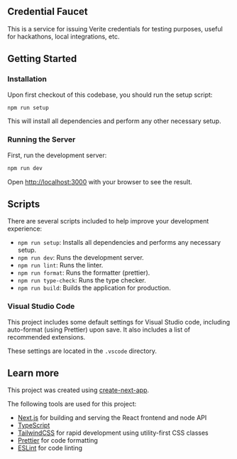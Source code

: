 ## Credential Faucet

This is a service for issuing Verite credentials for testing purposes, useful for hackathons, local integrations, etc.

## Getting Started

### Installation

Upon first checkout of this codebase, you should run the setup script:

```bash
npm run setup
```

This will install all dependencies and perform any other necessary setup.

### Running the Server

First, run the development server:

```bash
npm run dev
```

Open [http://localhost:3000](http://localhost:3000) with your browser to see the result.

## Scripts

There are several scripts included to help improve your development experience:

- `npm run setup`: Installs all dependencies and performs any necessary setup.
- `npm run dev`: Runs the development server.
- `npm run lint`: Runs the linter.
- `npm run format`: Runs the formatter (prettier).
- `npm run type-check`: Runs the type checker.
- `npm run build`: Builds the application for production.

### Visual Studio Code

This project includes some default settings for Visual Studio code, including auto-format (using Prettier) upon save. It also includes a list of recommended extensions.

These settings are located in the `.vscode` directory.

## Learn more

This project was created using [create-next-app](https://nextjs.org/docs/api-reference/create-next-app).

The following tools are used for this project:

- [Next.js](https://nextjs.org) for building and serving the React frontend and node API
- [TypeScript](https://www.typescriptlang.org)
- [TailwindCSS](https://tailwindcss.com) for rapid development using utility-first CSS classes
- [Prettier](https://prettier.io) for code formatting
- [ESLint](https://eslint.org) for code linting
